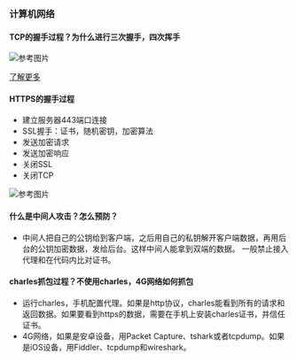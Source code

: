 ### 计算机网络

#### TCP的握手过程？为什么进行三次握手，四次挥手

![参考图片](./011.jpg)

[了解更多](https://baijiahao.baidu.com/s?id=1618114723935605183&wfr=spider&for=pc)


#### HTTPS的握手过程

- 建立服务器443端口连接
- SSL握手：证书，随机密钥，加密算法
- 发送加密请求
- 发送加密响应
- 关闭SSL
- 关闭TCP

![参考图片](./012.jpg)

#### 什么是中间人攻击？怎么预防？

- 中间人把自己的公钥给到客户端，之后用自己的私钥解开客户端数据，再用后台的公钥加密数据，发给后台。这样中间人能拿到双端的数据。
一般禁止接入代理和在代码内比对证书。


#### charles抓包过程？不使用charles，4G网络如何抓包

- 运行charles，手机配置代理。如果是http协议，charles能看到所有的请求和返回数据。如果要看到https的数据，需要在手机上安装charles证书，并信任证书。
- 4G网络，如果是安卓设备，用Packet Capture、tshark或者tcpdump。如果是iOS设备，用Fiddler、tcpdump和wireshark。
